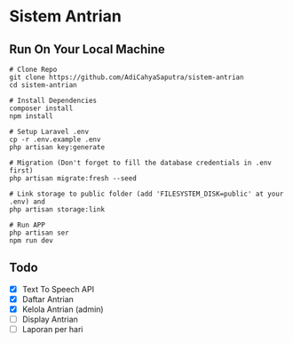 # Sistem Antrian

## Run On Your Local Machine
```
# Clone Repo
git clone https://github.com/AdiCahyaSaputra/sistem-antrian
cd sistem-antrian

# Install Dependencies
composer install
npm install

# Setup Laravel .env
cp -r .env.example .env
php artisan key:generate

# Migration (Don't forget to fill the database credentials in .env first)
php artisan migrate:fresh --seed

# Link storage to public folder (add 'FILESYSTEM_DISK=public' at your .env) and
php artisan storage:link

# Run APP
php artisan ser
npm run dev
```

## Todo
- [x] Text To Speech API  
- [x] Daftar Antrian  
- [x] Kelola Antrian (admin)  
- [ ] Display Antrian  
- [ ] Laporan per hari    
